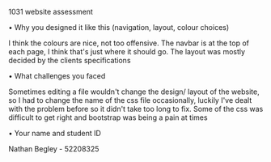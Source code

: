 1031 website assessment 

• Why you designed it like this (navigation, layout,
colour choices)

I think the colours are nice, not too offensive. The navbar is at the top of each page, I think that's just where it should go. The layout was mostly decided by the clients specifications 

• What challenges you faced

Sometimes editing a file wouldn't change the design/ layout of the website, so I had to change the name of the css file occasionally, luckily I've dealt with the problem before so it didn't take too long to fix. Some of the css was difficult to get right and bootstrap was being a pain at times

• Your name and student ID

Nathan Begley - 52208325